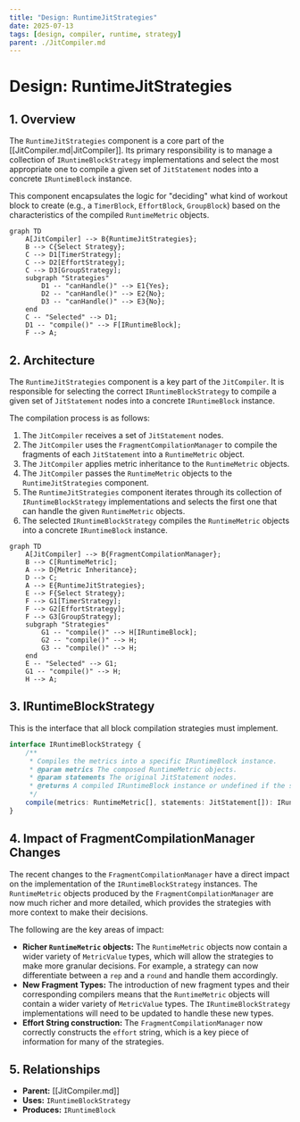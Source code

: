 ```yaml
---
title: "Design: RuntimeJitStrategies"
date: 2025-07-13
tags: [design, compiler, runtime, strategy]
parent: ./JitCompiler.md
---
```


# Design: RuntimeJitStrategies

## 1. Overview

The `RuntimeJitStrategies` component is a core part of the [[JitCompiler.md|JitCompiler]]. Its primary responsibility is to manage a collection of `IRuntimeBlockStrategy` implementations and select the most appropriate one to compile a given set of `JitStatement` nodes into a concrete `IRuntimeBlock` instance.

This component encapsulates the logic for "deciding" what kind of workout block to create (e.g., a `TimerBlock`, `EffortBlock`, `GroupBlock`) based on the characteristics of the compiled `RuntimeMetric` objects.

```mermaid
graph TD
    A[JitCompiler] --> B{RuntimeJitStrategies};
    B --> C{Select Strategy};
    C --> D1[TimerStrategy];
    C --> D2[EffortStrategy];
    C --> D3[GroupStrategy];
    subgraph "Strategies"
        D1 -- "canHandle()" --> E1{Yes};
        D2 -- "canHandle()" --> E2{No};
        D3 -- "canHandle()" --> E3{No};
    end
    C -- "Selected" --> D1;
    D1 -- "compile()" --> F[IRuntimeBlock];
    F --> A;
```

## 2. Architecture

The `RuntimeJitStrategies` component is a key part of the `JitCompiler`. It is responsible for selecting the correct `IRuntimeBlockStrategy` to compile a given set of `JitStatement` nodes into a concrete `IRuntimeBlock` instance.

The compilation process is as follows:

1.  The `JitCompiler` receives a set of `JitStatement` nodes.
2.  The `JitCompiler` uses the `FragmentCompilationManager` to compile the fragments of each `JitStatement` into a `RuntimeMetric` object.
3.  The `JitCompiler` applies metric inheritance to the `RuntimeMetric` objects.
4.  The `JitCompiler` passes the `RuntimeMetric` objects to the `RuntimeJitStrategies` component.
5.  The `RuntimeJitStrategies` component iterates through its collection of `IRuntimeBlockStrategy` implementations and selects the first one that can handle the given `RuntimeMetric` objects.
6.  The selected `IRuntimeBlockStrategy` compiles the `RuntimeMetric` objects into a concrete `IRuntimeBlock` instance.

```mermaid
graph TD
    A[JitCompiler] --> B{FragmentCompilationManager};
    B --> C[RuntimeMetric];
    A --> D{Metric Inheritance};
    D --> C;
    A --> E{RuntimeJitStrategies};
    E --> F{Select Strategy};
    F --> G1[TimerStrategy];
    F --> G2[EffortStrategy];
    F --> G3[GroupStrategy];
    subgraph "Strategies"
        G1 -- "compile()" --> H[IRuntimeBlock];
        G2 -- "compile()" --> H;
        G3 -- "compile()" --> H;
    end
    E -- "Selected" --> G1;
    G1 -- "compile()" --> H;
    H --> A;
```

## 3. IRuntimeBlockStrategy

This is the interface that all block compilation strategies must implement.

```typescript
interface IRuntimeBlockStrategy {
    /**
     * Compiles the metrics into a specific IRuntimeBlock instance.
     * @param metrics The composed RuntimeMetric objects.
     * @param statements The original JitStatement nodes.
     * @returns A compiled IRuntimeBlock instance or undefined if the strategy cannot handle the given metrics.
     */
    compile(metrics: RuntimeMetric[], statements: JitStatement[]): IRuntimeBlock | undefined;
}
```

## 4. Impact of FragmentCompilationManager Changes

The recent changes to the `FragmentCompilationManager` have a direct impact on the implementation of the `IRuntimeBlockStrategy` instances. The `RuntimeMetric` objects produced by the `FragmentCompilationManager` are now much richer and more detailed, which provides the strategies with more context to make their decisions.

The following are the key areas of impact:

*   **Richer `RuntimeMetric` objects:** The `RuntimeMetric` objects now contain a wider variety of `MetricValue` types, which will allow the strategies to make more granular decisions. For example, a strategy can now differentiate between a `rep` and a `round` and handle them accordingly.
*   **New Fragment Types:** The introduction of new fragment types and their corresponding compilers means that the `RuntimeMetric` objects will contain a wider variety of `MetricValue` types. The `IRuntimeBlockStrategy` implementations will need to be updated to handle these new types.
*   **Effort String construction:** The `FragmentCompilationManager` now correctly constructs the `effort` string, which is a key piece of information for many of the strategies.

## 5. Relationships

- **Parent:** [[JitCompiler.md]]
- **Uses:** `IRuntimeBlockStrategy`
- **Produces:** `IRuntimeBlock`

